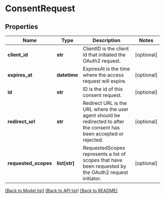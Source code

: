 # ConsentRequest

## Properties
Name | Type | Description | Notes
------------ | ------------- | ------------- | -------------
**client_id** | **str** | ClientID is the client id that initiated the OAuth2 request. | [optional] 
**expires_at** | **datetime** | ExpiresAt is the time where the access request will expire. | [optional] 
**id** | **str** | ID is the id of this consent request. | [optional] 
**redirect_url** | **str** | Redirect URL is the URL where the user agent should be redirected to after the consent has been accepted or rejected. | [optional] 
**requested_scopes** | **list[str]** | RequestedScopes represents a list of scopes that have been requested by the OAuth2 request initiator. | [optional] 

[[Back to Model list]](../README.md#documentation-for-models) [[Back to API list]](../README.md#documentation-for-api-endpoints) [[Back to README]](../README.md)


